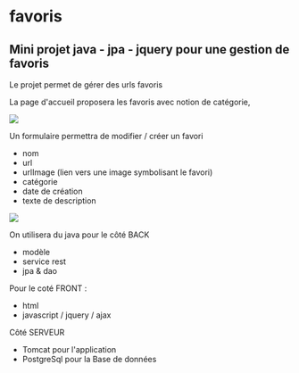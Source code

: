 # favoris

## Mini projet java - jpa - jquery pour une gestion de favoris

Le projet permet de gérer des urls favoris

La page d'accueil proposera les favoris avec notion de catégorie,

![](https://framapic.org/hWQtGatF5Hjc/1zu8lLsTUYdq)

Un formulaire permettra de modifier / créer  un favori
- nom
- url
- urlImage (lien vers une image symbolisant le favori)
- catégorie
- date de création
- texte de description

![](https://framapic.org/TnpvoGscXld1/BiXsgxIaF88G)

On utilisera du java pour le côté BACK
- modèle
- service rest
- jpa & dao

Pour le coté FRONT : 
- html
- javascript / jquery / ajax

Côté SERVEUR
- Tomcat pour l'application
- PostgreSql pour la Base de données
